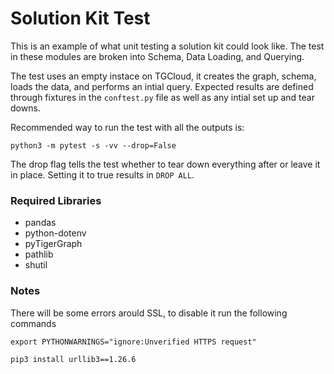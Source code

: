 # Solution Kit Test

This is an example of what unit testing a solution kit could look like. The test in these modules are broken into Schema, Data Loading, and Querying.

The test uses an empty instace on TGCloud, it creates the graph, schema, loads the data, and performs an intial query. Expected results are defined through fixtures in the `conftest.py` file as well as any intial set up and tear downs.

Recommended way to run the test with all the outputs is:
```
python3 -m pytest -s -vv --drop=False
```

The drop flag tells the test whether to tear down everything after or leave it in place. Setting it to true results in `DROP ALL`.

### Required Libraries
- pandas
- python-dotenv
- pyTigerGraph
- pathlib
- shutil

### Notes
There will be some errors arould SSL, to disable it run the following commands

``` 
export PYTHONWARNINGS="ignore:Unverified HTTPS request" 
```

```
pip3 install urllib3==1.26.6
```
